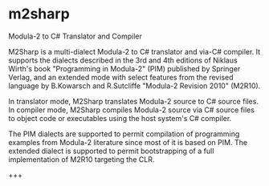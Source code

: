 # m2sharp
Modula-2 to C# Translator and Compiler

M2Sharp is a multi-dialect Modula-2 to C# translator and via-C# compiler. It supports the dialects described in the 3rd and 4th editions of Niklaus Wirth's book "Programming in Modula-2" (PIM) published by Springer Verlag, and an extended mode with select features from the revised language by B.Kowarsch and R.Sutcliffe "Modula-2 Revision 2010" (M2R10).

In translator mode, M2Sharp translates Modula-2 source to C# source files. In compiler mode, M2Sharp compiles Modula-2 source via C# source files to object code or executables using the host system's C# compiler.

The PIM dialects are supported to permit compilation of programming examples from Modula-2 literature since most of it is based on PIM. The extended dialect is supported to permit bootstrapping of a full implementation of M2R10 targeting the CLR.

+++
